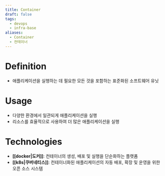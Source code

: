 ```yaml
---
title: Container
draft: false
tags:
  - devops
  - infra-base
aliases:
  - Container
  - 컨테이너
---
```


# Definition
- 애플리케이션을 실행하는 데 필요한 모든 것을 포함하는 표준화된 소프트웨어 유닛

# Usage
- 다양한 환경에서 일관되게 애플리케이션을 실행
- 리소스를 효율적으로 사용하여 더 많은 애플리케이션을 실행

# Technologies
- **[[docker|도커]]**: 컨테이너의 생성, 배포 및 실행을 단순화하는 플랫폼
- **[[k8s|쿠버네티스]]**: 컨테이너화된 애플리케이션의 자동 배포, 확장 및 운영을 위한 오픈 소스 시스템
